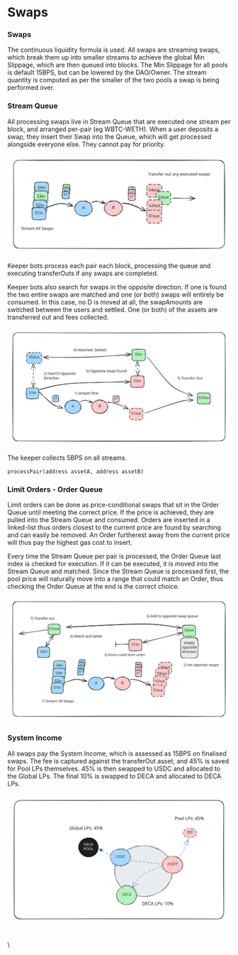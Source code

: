 # Swaps

### Swaps

The continuous liquidity formula is used. All swaps are streaming swaps, which break them up into smaller streams to achieve the global Min Slippage, which are then queued into blocks. The Min Slippage for all pools is default 15BPS, but can be lowered by the DAO/Owner. The stream quantity is computed as per the smaller of the two pools a swap is being performed over.&#x20;

### Stream Queue

All processing swaps live in Stream Queue that are executed one stream per block, and arranged per-pair (eg WBTC-WETH). When a user deposits a swap, they insert their Swap into the Queue, which will get processed alongside everyone else. They cannot pay for priority.&#x20;

<img src="../.gitbook/assets/file.excalidraw (11).svg" alt="" class="gitbook-drawing">

Keeper bots process each pair each block, processing the queue and executing transferOuts if any swaps are completed.&#x20;

Keeper bots also search for swaps in the opposite direction. If one is found the two entire swaps are matched and one (or both) swaps will entirely be consumed. In this case, no D is moved at all, the swapAmounts are switched between the users and settled. One (or both) of the assets are transferred out and fees collected.&#x20;

<img src="../.gitbook/assets/file.excalidraw (12).svg" alt="" class="gitbook-drawing">

The keeper collects 5BPS on all streams.&#x20;

```
processPair(address assetA, address assetB)
```

### Limit Orders - Order Queue

Limit orders can be done as price-conditional swaps that sit in the Order Queue until meeting the correct price. If the price is achieved, they are pulled into the Stream Queue and consumed. Orders are inserted in a linked-list thus orders closest to the current price are found by searching and can easily be removed. An Order furtherest away from the current price will thus pay the highest gas cost to insert.&#x20;

Every time the Stream Queue per pair is processed, the Order Queue last index is checked for execution. If it can be executed, it is moved into the Stream Queue and matched. Since the Stream Queue is processed first, the pool price will naturally move into a range that could match an Order, thus checking the Order Queue at the end is the correct choice.&#x20;

<img src="../.gitbook/assets/file.excalidraw (13).svg" alt="" class="gitbook-drawing">

### System Income

All swaps pay the System Income, which is assessed as 15BPS on finalised swaps. The fee is captured against the transferOut asset, and 45% is saved for Pool LPs themselves. 45% is then swapped to USDC and allocated to the Global LPs. The final 10% is swapped to DECA and allocated to DECA LPs.&#x20;

<img src="../.gitbook/assets/file.excalidraw (4).svg" alt="" class="gitbook-drawing">

\
\
